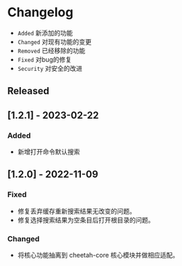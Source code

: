 # Changelog

- `Added` 新添加的功能
- `Changed` 对现有功能的变更
- `Removed` 已经移除的功能
- `Fixed` 对bug的修复
- `Security` 对安全的改进

## Released

## [1.2.1] - 2023-02-22

### Added

- 新增打开命令默认搜索

## [1.2.0] - 2022-11-09

### Fixed 
- 修复丢弃缓存重新搜索结果无改变的问题。
- 修复选择搜索结果为空条目后打开根目录的问题。

### Changed
- 将核心功能抽离到 cheetah-core 核心模块并做相应适配。
